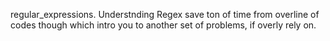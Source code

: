 regular_expressions. Understnding Regex save ton of time from overline of codes  though which intro you to another set of problems, if overly rely on.
